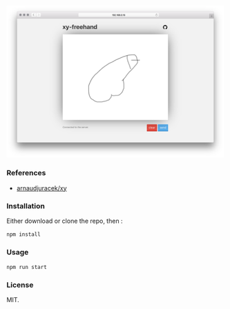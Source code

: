 ![preview](preview.png?raw=true "preview")

### References

- [arnaudjuracek/xy](https://github.com/arnaudjuracek/xy)

### Installation
Either download or clone the repo, then :
```sh
npm install
```

### Usage
```sh
npm run start
```


### License
MIT.
